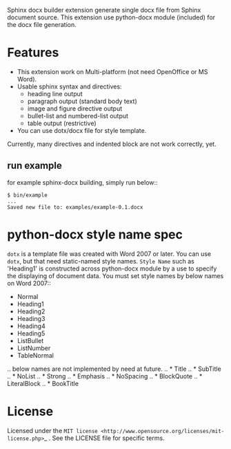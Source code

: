Sphinx docx builder extension generate single docx file from Sphinx document
source. This extension use python-docx module (included) for the docx file
generation.

Features
========

* This extension work on Multi-platform (not need OpenOffice or MS Word).
* Usable sphinx syntax and directives:
    * heading line output
    * paragraph output (standard body text)
    * image and figure directive output
    * bullet-list and numbered-list output
    * table output (restrictive)
* You can use dotx/docx file for style template.

Currently, many directives and indented block are not work correctly, yet.

run example
------------

for example sphinx-docx building, simply run below::

    $ bin/example
    ...
    Saved new file to: examples/example-0.1.docx


python-docx style name spec
============================

`dotx` is a template file was created with Word 2007 or later.
You can use `dotx`, but that need static-named style names.
`Style Name` such as 'Heading1' is constructed across python-docx module
by a use to specify the displaying of document data.
You must set style names by below names on Word 2007::

* Normal
* Heading1
* Heading2
* Heading3
* Heading4
* Heading5
* ListBullet
* ListNumber
* TableNormal

.. below names are not implemented by need at future.
.. * Title
.. * SubTitle
.. * NoList
.. * Strong
.. * Emphasis
.. * NoSpacing
.. * BlockQuote
.. * LiteralBlock
.. * BookTitle


License
========
Licensed under the `MIT license <http://www.opensource.org/licenses/mit-license.php>`_ .
See the LICENSE file for specific terms.


